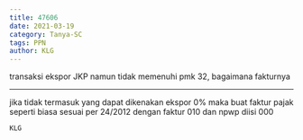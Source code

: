 ```yaml
---
title: 47606
date: 2021-03-19
category: Tanya-SC
tags: PPN
author: KLG
---
```


transaksi ekspor JKP namun tidak memenuhi pmk 32, bagaimana fakturnya

---

jika tidak termasuk yang dapat dikenakan ekspor 0% maka buat faktur pajak seperti biasa sesuai per 24/2012 dengan faktur 010 dan npwp diisi 000

`KLG`
